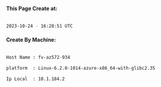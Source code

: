 
   
#### This Page Create at:

```bash

2023-10-24 - 16:28:51 UTC

```

#### Create By Machine:

```bash

Host Name : fv-az572-934

platform  : Linux-6.2.0-1014-azure-x86_64-with-glibc2.35

Ip Local  : 10.1.184.2

```

